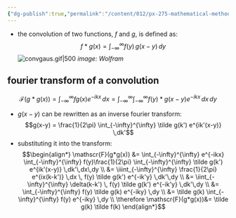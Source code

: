 ```yaml
---
{"dg-publish":true,"permalink":"/content/012/px-275-mathematical-methods/term-2/h-fourier-series-and-transforms/px-275-h7-convolutions/","noteIcon":"1","created":"2025-02-06T17:38:21.978+00:00","updated":"2025-02-06T17:50:24.808+00:00"}
---
```


- the convolution of two functions, $f$ and $g$, is defined as:
$$f * g (x) = \int_{-\infty}^{\infty} f(y)\,g(x-y)\,dy$$
![convgaus.gif|500](/img/user/pics/convgaus.gif)
*image: Wolfram*

## fourier transform of a convolution
$$\mathscr{F}(g*g(x)) = \int_{-\infty}^{\infty} fg(x)e^{-ikx}\,dx = \int_{-\infty}^{\infty}\int_{-\infty}^{\infty} f(y)*g(x-y)e^{-ikx}\,dx\,dy$$

- $g(x-y)$ can be rewritten as an inverse fourier transform:
$$g(x-y) = \frac{1}{2\pi} \int_{-\infty}^{\infty} \tilde g(k') e^{ik'(x-y)} \,dk'$$
- substituting it into the transform:
$$\begin{align*}
\mathscr{F}(g*g(x)) &= \int_{-\infty}^{\infty} e^{-ikx} \int_{-\infty}^{\infty} f(y)\frac{1}{2\pi} \int_{-\infty}^{\infty} \tilde g(k') e^{ik'(x-y)} \,dk'\,dx\,dy \\
&= \iiint_{-\infty}^{\infty} \frac{1}{2\pi} e^{ix(k-k')} \,dx \, f(y) \tilde g(k') e^{-ik'y} \,dk'\,dy \\
&= \iint_{-\infty}^{\infty} \delta(k-k') \, f(y) \tilde g(k') e^{-ik'y} \,dk'\,dy \\
&= \int_{-\infty}^{\infty}  f(y) \tilde g(k) e^{-iky} \,dy \\
&= \tilde g(k) \int_{-\infty}^{\infty}  f(y) e^{-iky} \,dy \\
\therefore \mathscr{F}(g*g(x))&= \tilde g(k) \tilde f(k)
\end{align*}$$
